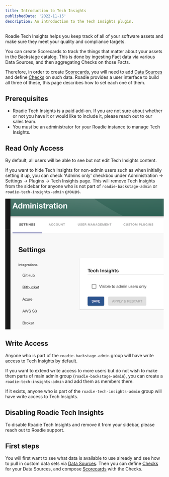 ```yaml
---
title: Introduction to Tech Insights
publishedDate: '2022-11-15'
description: An introduction to the Tech Insights plugin.
---
```


Roadie Tech Insights helps you keep track of all of your software assets and make sure they meet your quality and compliance targets.

You can create Scorecards to track the things that matter about your assets in the Backstage catalog. This is done by ingesting Fact data via various Data Sources, and then aggregating Checks on those Facts.

Therefore, in order to create [Scorecards](../scorecards/index.md), you will need to add [Data Sources](../data-sources/index.md) and define [Checks](../checks//index.md) on such data. Roadie provides a user interface to build all three of these, this page describes how to set each one of them.


## Prerequisites

- Roadie Tech Insights is a paid add-on. If you are not sure about whether or not you have it or would like to include it, please reach out to our sales team.
- You must be an administrator for your Roadie instance to manage Tech Insights.


## Read Only Access

By default, all users will be able to see but not edit Tech Insights content.

If you want to hide Tech Insights for non-admin users such as when initially setting it up, you can check 'Admins only' checkbox under Administration → Settings → Plugins → Tech Insights page. This will remove Tech Insights from the sidebar for anyone who is not part of `roadie-backstage-admin` or `roadie-tech-insights-admin` groups.

![Admin Only View](./admin-only-settings.png)


## Write Access

Anyone who is part of the `roadie-backstage-admin` group will have write access to Tech Insights by default.

If you want to extend write access to more users but do not wish to make them parts of main admin group (`roadie-backstage-admin`), you can create a `roadie-tech-insights-admin` and add them as members there.

If it exists, anyone who is part of the `roadie-tech-insights-admin` group will have write access to Tech Insights.


## Disabling Roadie Tech Insights

To disable Roadie Tech Insights and remove it from your sidebar, please reach out to Roadie support.


## First steps

You will first want to see what data is available to use already and see how to pull in custom data sets via [Data Sources](../data-sources/). Then you can define [Checks](../checks/) for your Data Sources, and compose [Scorecards](../scorecards/) with the Checks.
